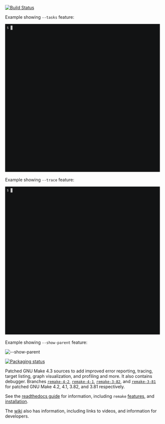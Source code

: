 [![Build Status](https://travis-ci.org/rocky/remake.svg?branch=remake-4-3)](https://travis-ci.org/rocky/remake)

Example showing `--tasks` feature:

![--tasks](screenshots/remake-session0.gif)

Example showing `--trace` feature:

![--trace](screenshots/remake-session2.gif)


Example showing `--show-parent` feature:

![--show-parent](screenshots/remake-session3.gif)



[![Packaging status](https://repology.org/badge/vertical-allrepos/remake.svg)](https://repology.org/project/remake/versions)

Patched GNU Make 4.3 sources to add improved error reporting, tracing, target listing, graph visualization, and profiling and more. It also
contains debugger. Branches [`remake-4-2`](https://github.com/rocky/remake/tree/remake-4-2), [`remake-4-1`](https://github.com/rocky/remake/tree/remake-4-1), [`remake-3-82`](https://github.com/rocky/remake/tree/remake-3-82), and [`remake-3-81`](https://github.com/rocky/remake/tree/remake-3-81) for patched GNU Make 4.2, 4.1, 3.82, and 3.81 respectively.

See the [readthedocs guide](https://remake.readthedocs.io/en/readthedocs/index.html) for information, including `remake` [features](https://remake.readthedocs.io/en/readthedocs/features.html), and [installation](https://remake.readthedocs.io/en/readthedocs/installing.html).

The [wiki](https://github.com/rocky/remake/wiki) also has information, including links to videos, and information for developers.
